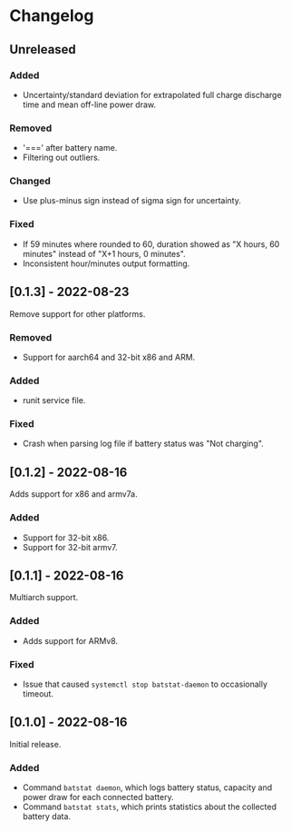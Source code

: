 # Changelog

## Unreleased

### Added

- Uncertainty/standard deviation for extrapolated full charge discharge time and mean off-line power draw.

### Removed

- '===' after battery name.
- Filtering out outliers.

### Changed

- Use plus-minus sign instead of sigma sign for uncertainty.

### Fixed

- If 59 minutes where rounded to 60, duration showed as "X hours, 60 minutes" instead of "X+1 hours, 0 minutes".
- Inconsistent hour/minutes output formatting.

## [0.1.3] - 2022-08-23

Remove support for other platforms.

### Removed

- Support for aarch64 and 32-bit x86 and ARM.

### Added

- runit service file.

### Fixed

- Crash when parsing log file if battery status was "Not charging".

## [0.1.2] - 2022-08-16

Adds support for x86 and armv7a.

### Added

- Support for 32-bit x86.
- Support for 32-bit armv7.

## [0.1.1] - 2022-08-16

Multiarch support.

### Added

- Adds support for ARMv8.

### Fixed

- Issue that caused `systemctl stop batstat-daemon` to occasionally timeout.

## [0.1.0] - 2022-08-16

Initial release.

### Added

- Command `batstat daemon`, which logs battery status, capacity and power draw for each connected battery.
- Command `batstat stats`, which prints statistics about the collected battery data.

